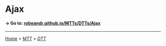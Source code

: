 # Ajax
#### → Go to: [robeandr.github.io/MTTs/DTTs/Ajax](../../MTTs/DTTs/Ajax.html)
<script type="text/javascript">
	location = "../../MTTs/DTTs/Ajax.html";
</script>

***

[Home](../../index.html) > *[MTT](../../MTT.html)* > *[DTT](../DTT.html)*